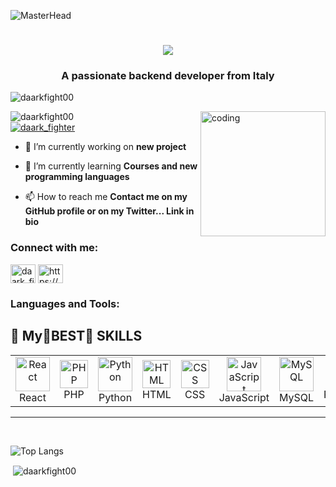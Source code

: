 ![MasterHead](https://miro.medium.com/max/3840/1*J4Lkof6K3jZpKrxVXdy-Iw.jpeg)

<h1 align="center">
    <img src="https://readme-typing-svg.herokuapp.com/?font=Righteous&size=35&center=true&vCenter=true&width=500&height=70&duration=4000&lines=Hi+There!+👋;+I'm+daarkfight00!;" />
</h1>
<h3 align="center">A passionate backend developer from Italy</h3>

<p align="left"> <img src="https://komarev.com/ghpvc/?username=daarkfight00&label=Profile%20views&color=0e75b6&style=flat" alt="daarkfight00" /> </p>

<img align="right" alt="coding" width="200" src="https://i.pinimg.com/originals/54/e3/7d/54e37d8074ebcde1d96c77d7b2a7f310.gif">

<p align="left"> 
  <img src="https://github-profile-trophy.vercel.app/?username=daarkfight00" alt="daarkfight00" />
  <br />
  <a href="https://twitter.com/daark_fighter" target="blank"><img src="https://img.shields.io/twitter/follow/daark_fighter?logo=twitter&style=for-the-badge" alt="daark_fighter" /></a> 
</p>

- 🔭 I’m currently working on **new project**

- 🌱 I’m currently learning **Courses and new programming languages**

- 📫 How to reach me **Contact me on my GitHub profile or on my Twitter... Link in bio**

<h3 align="left">Connect with me:</h3>
<p align="left">
<a href="https://twitter.com/daark_fighter" target="blank"><img align="center" src="https://raw.githubusercontent.com/rahuldkjain/github-profile-readme-generator/master/src/images/icons/Social/twitter.svg" alt="daark_fighter" height="30" width="40" /></a>
<a href="https://discord.gg/cZxBaJ32yk" target="blank"><img align="center" src="https://raw.githubusercontent.com/rahuldkjain/github-profile-readme-generator/master/src/images/icons/Social/discord.svg" alt="https://discord.gg/cZxBaJ32yk" height="30" width="40" /></a>
</p>

<h3 align="left">Languages and Tools:</h3>

## 💫 My🌟BEST🌟 SKILLS

<p align="center">
  <table align="center">
    <tr>
      <td align="center">
        <img src="https://techstack-generator.vercel.app/react-icon.svg" alt="React" width="55" height="55" />
        <br>React
      </td>
      <td align="center">
        <img src="https://skillicons.dev/icons?i=php" width="45" height="45" alt="PHP" />
        <br>PHP
      </td>
      <td align="center">
        <img src="https://techstack-generator.vercel.app/python-icon.svg" alt="Python" width="55" height="55" />
        <br>Python
      </td>
      <td align="center">
        <img src="https://skillicons.dev/icons?i=html" width="45" height="45" alt="HTML" />
        <br>HTML
      </td>
      <td align="center">
        <img src="https://skillicons.dev/icons?i=css" width="45" height="45" alt="CSS" />
        <br>CSS
      </td>
      <td align="center">
        <img src="https://techstack-generator.vercel.app/js-icon.svg" alt="JavaScript" width="55" height="55" />
        <br>JavaScript
      </td>
      <td align="center">
        <img src="https://techstack-generator.vercel.app/mysql-icon.svg" alt="MySQL" width="55" height="55" />
        <br>MySQL
      </td>
      <td align="center">
        <img src="https://skillicons.dev/icons?i=postgres" width="45" height="45" alt="PostgreSQL" />
        <br>PostgreSQL
      </td>
      <td align="center">
        <img src="https://skillicons.dev/icons?i=sqlite" width="45" height="45" alt="SQLite" />
        <br>SQLite
      </td>
      <td align="center">
        <img src="https://skillicons.dev/icons?i=androidstudio" width="45" height="45" alt="AndroidStudio" />
        <br>Android
      </td>
      <td align="center">
        <img src="https://techstack-generator.vercel.app/java-icon.svg" alt="Java" width="55" height="55" />
        <br>Java
      </td>
      <td align="center">
        <img src="https://techstack-generator.vercel.app/csharp-icon.svg" alt="C#" width="55" height="55" />
        <br>C#
      </td>
      <td align="center">
        <img src="https://techstack-generator.vercel.app/cpp-icon.svg" alt="C++" width="55" height="55" />
        <br>C++
      </td>
    </tr>
  </table>
</p>

<hr>
<br>

![Top Langs](https://github-readme-stats.vercel.app/api/top-langs/?username=daarkfight00&theme=tokyonight)

<p>&nbsp;<img align="center" src="https://github-readme-stats.vercel.app/api?username=daarkfight00&show_icons=true&locale=en" alt="daarkfight00" /></p>
